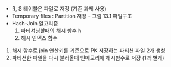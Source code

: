 - R, S 테이블은 파일로 저장 (기존 과제 사용)
- Temporary files : Partition 저장 - 그림 13.1 파일구조
- Hash-Join 알고리즘
  1. 파티셔닝할때의 해시 함수 h
  2. 해시 인덱스 함수

1. 해시 함수로 join 연산키를 기준으로 PK 저장하는 파티션 파일 2개 생성
2. 파티션한 파일을 다시 불러올때 인메모리에 해시함수로 저장 (1과 별개)
